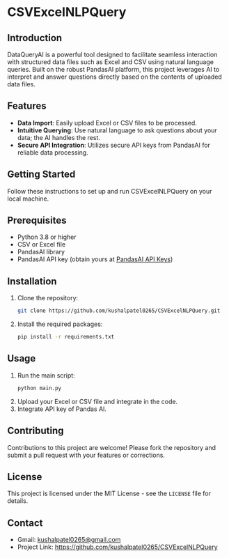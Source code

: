 # CSVExcelNLPQuery

## Introduction
DataQueryAI is a powerful tool designed to facilitate seamless interaction with structured data files such as Excel and CSV using natural language queries. Built on the robust PandasAI platform, this project leverages AI to interpret and answer questions directly based on the contents of uploaded data files.

## Features
- **Data Import**: Easily upload Excel or CSV files to be processed.
- **Intuitive Querying**: Use natural language to ask questions about your data; the AI handles the rest.
- **Secure API Integration**: Utilizes secure API keys from PandasAI for reliable data processing.

## Getting Started
Follow these instructions to set up and run CSVExcelNLPQuery on your local machine.

## Prerequisites
- Python 3.8 or higher
- CSV or Excel file
- PandasAI library
- PandasAI API key (obtain yours at [PandasAI API Keys](https://www.pandabi.ai/admin/api-keys))

## Installation
1. Clone the repository:
   ```bash
   git clone https://github.com/kushalpatel0265/CSVExcelNLPQuery.git
2. Install the required packages:
   ```bash
   pip install -r requirements.txt

## Usage
1. Run the main script:
   ```bash
   python main.py
2. Upload your Excel or CSV file and integrate in the code.
3. Integrate API key of Pandas AI.

## Contributing
Contributions to this project are welcome! Please fork the repository and submit a pull request with your features or corrections.

## License
This project is licensed under the MIT License - see the `LICENSE` file for details.

## Contact
- Gmail: kushalpatel0265@gmail.com
- Project Link: https://github.com/kushalpatel0265/CSVExcelNLPQuery

